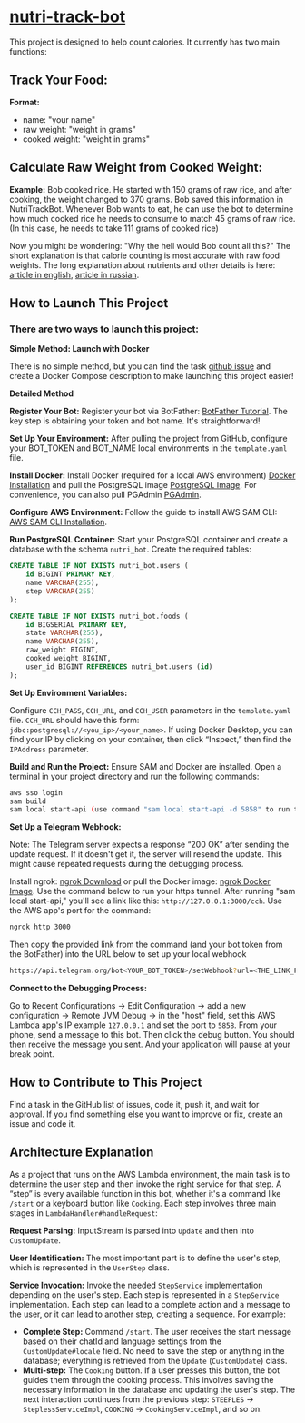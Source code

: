 # [nutri-track-bot](https://t.me/NutriTrackBot)

This project is designed to help count calories. It currently has two main functions:

## Track Your Food:
**Format:**
- name: "your name"
- raw weight: "weight in grams"
- cooked weight: "weight in grams"

## Calculate Raw Weight from Cooked Weight:
**Example:** Bob cooked rice. He started with 150 grams of raw rice, and after cooking, the weight changed to 370 grams. Bob saved this information in NutriTrackBot. Whenever Bob wants to eat, he can use the bot to determine how much cooked rice he needs to consume to match 45 grams of raw rice. (In this case, he needs to take 111 grams of cooked rice)

Now you might be wondering: "Why the hell would Bob count all this?" The short explanation is that calorie counting is most accurate with raw food weights. The long explanation about nutrients and other details is here: [article in english](https://dev.to/ivanbalmasov/why-losing-weight-is-only-possible-with-programming-4ifo), [article in russian](https://habr.com/ru/articles/826814/).

## How to Launch This Project

### There are two ways to launch this project:

**Simple Method: Launch with Docker**

There is no simple method, but you can find the task [github issue](https://github.com/balmasov/nutri-track-bot/issues) and create a Docker Compose description to make launching this project easier!

**Detailed Method**

**Register Your Bot:**
Register your bot via BotFather: [BotFather Tutorial](https://core.telegram.org/bots#6-botfather). The key step is obtaining your token and bot name. It's straightforward!

**Set Up Your Environment:**
After pulling the project from GitHub, configure your BOT_TOKEN and BOT_NAME local environments in the `template.yaml` file.

**Install Docker:**
Install Docker (required for a local AWS environment) [Docker Installation](https://docs.docker.com/get-docker/) and pull the PostgreSQL image [PostgreSQL Image](https://hub.docker.com/_/postgres). For convenience, you can also pull PGAdmin [PGAdmin](https://www.pgadmin.org/download/).

**Configure AWS Environment:**
Follow the guide to install AWS SAM CLI: [AWS SAM CLI Installation](https://docs.aws.amazon.com/serverless-application-model/latest/developerguide/serverless-sam-cli-install.html).

**Run PostgreSQL Container:**
Start your PostgreSQL container and create a database with the schema `nutri_bot`. Create the required tables:
```sql
CREATE TABLE IF NOT EXISTS nutri_bot.users (
    id BIGINT PRIMARY KEY,
    name VARCHAR(255),
    step VARCHAR(255)
);

CREATE TABLE IF NOT EXISTS nutri_bot.foods (
    id BIGSERIAL PRIMARY KEY,
    state VARCHAR(255),
    name VARCHAR(255),
    raw_weight BIGINT,
    cooked_weight BIGINT,
    user_id BIGINT REFERENCES nutri_bot.users (id)
);
```

**Set Up Environment Variables:**

Configure `CCH_PASS`, `CCH_URL`, and `CCH_USER` parameters in the `template.yaml` file. `CCH_URL` should have this form: `jdbc:postgresql://<you_ip>/<your_name>`. If using Docker Desktop, you can find your IP by clicking on your container, then click “Inspect,” then find the `IPAddress` parameter.

**Build and Run the Project:**
Ensure SAM and Docker are installed. Open a terminal in your project directory and run the following commands:
```sh
aws sso login
sam build
sam local start-api (use command "sam local start-api -d 5858" to run the app in debug mode)
```

**Set Up a Telegram Webhook:**

Note: The Telegram server expects a response “200 OK” after sending the update request. If it doesn't get it, the server will resend the update. This might cause repeated requests during the debugging process.

Install ngrok: [ngrok Download](https://ngrok.com/download) or pull the Docker image: [ngrok Docker Image](https://hub.docker.com/r/wernight/ngrok).
Use the command below to run your https tunnel. After running "sam local start-api," you'll see a link like this: `http://127.0.0.1:3000/cch`. Use the AWS app's port for the command:
```sh
ngrok http 3000
```

Then copy the provided link from the command (and your bot token from the BotFather) into the URL below to set up your local webhook
```sh
https://api.telegram.org/bot<YOUR_BOT_TOKEN>/setWebhook?url=<THE_LINK_FROM_NGROK/cch>
```

**Connect to the Debugging Process:**

Go to Recent Configurations -> Edit Configuration -> add a new configuration -> Remote JVM Debug -> in the "host" field, set this AWS Lambda app's IP example `127.0.0.1` and set the port to `5858`.
From your phone, send a message to this bot. Then click the debug button. You should then receive the message you sent. And your application will pause at your break point.

## How to Contribute to This Project
Find a task in the GitHub list of issues, code it, push it, and wait for approval. If you find something else you want to improve or fix, create an issue and code it.

## Architecture Explanation
As a project that runs on the AWS Lambda environment, the main task is to determine the user step and then invoke the right service for that step. A “step” is every available function in this bot, whether it's a command like `/start` or a keyboard button like `Cooking`. Each step involves three main stages in `LambdaHandler#handleRequest`:

**Request Parsing:**
InputStream is parsed into `Update` and then into `CustomUpdate`.

**User Identification:**
The most important part is to define the user's step, which is represented in the `UserStep` class.

**Service Invocation:**
Invoke the needed `StepService` implementation depending on the user's step. Each step is represented in a `StepService` implementation.
Each step can lead to a complete action and a message to the user, or it can lead to another step, creating a sequence. For example:

- **Complete Step:** Command `/start`. The user receives the start message based on their chatId and language settings from the `CustomUpdate#locale` field. No need to save the step or anything in the database; everything is retrieved from the `Update` (`CustomUpdate`) class.
- **Multi-step:** The `Cooking` button. If a user presses this button, the bot guides them through the cooking process. This involves saving the necessary information in the database and updating the user's step. The next interaction continues from the previous step: `STEEPLES` -> `SteplessServiceImpl`, `COOKING` -> `CookingServiceImpl`, and so on.

